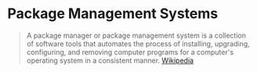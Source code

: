 Package Management Systems
==

> A package manager or package management system is a collection of software tools that automates the process of installing, upgrading, configuring, and removing computer programs for a computer's operating system in a consistent manner. [Wikipedia]()

